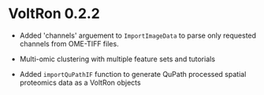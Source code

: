 # VoltRon 0.2.2

* Added 'channels' arguement to `ImportImageData` to parse only requested channels 
  from OME-TIFF files.
  
* Multi-omic clustering with multiple feature sets and tutorials 

* Added `importQuPathIF` function to generate QuPath processed spatial
proteomics data as a VoltRon objects
